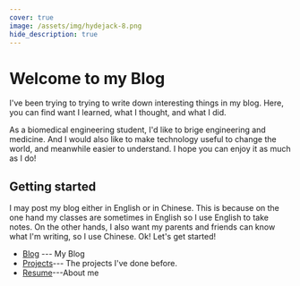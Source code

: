 ```yaml
---
cover: true
image: /assets/img/hydejack-8.png
hide_description: true
---
```


# Welcome to my Blog

I've been trying to trying to write down interesting things in my blog. Here, you can find want I learned, what I thought, and what I did.

As a biomedical engineering student, I'd like to brige engineering and medicine. And I would also like to make technology useful to change the world, and meanwhile easier to understand. I hope you can enjoy it as much as I do!

## Getting started
I may post my blog either in English or in Chinese. This is because on the one hand my classes are sometimes in English so I use English to take notes. On the other hands, I also want my parents and friends can know what I'm writing, so I use Chinese. Ok! Let's get started!

* [Blog] --- My Blog
* [Projects]--- The projects I've done before.
* [Resume]---About me

[Blog]: blog
[Projects]: projects
[Resume]: resume
